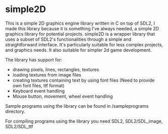 # simple2D

This is a simple 2D graphics engine library written in C on top of SDL2, I made this library because it is something I've always needed, a simple 2D graphics library for potential projects.
simple2D is a wrapper library that uses a subset of SDL2's functionalities through a simple and straightforward interface. 
It's particularly suitable for less complex projects, and graphics needs. It also suitable for simpler 2d game development.

The library has support for: 
* drawing pixels, lines, rectangles, textures
* loading textures from image files
* creating textures containing text by using font files (Need to provide own font files, ttf format)
* Keyboard event handling
* Mouse button, movement, wheel event handling

Sample programs using the library can be found in /sampleprograms directory. 


For compiling programs using the library you need SDL2, SDL2/SDL_image, SDL2/SDL_ttf 
